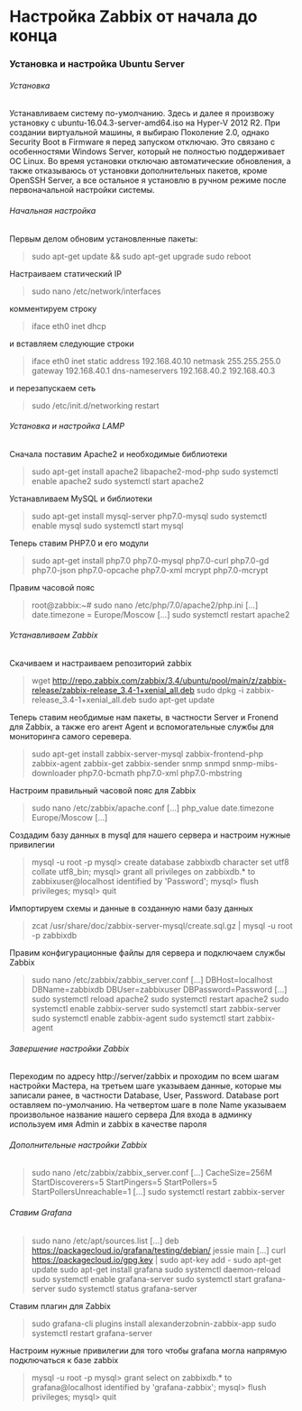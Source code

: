 # Настройка Zabbix от начала до конца
### Установка и настройка Ubuntu Server

###### Установка
Устанавливаем систему по-умолчанию. Здесь и далее я произвожу установку с ubuntu-16.04.3-server-amd64.iso на Hyper-V 2012 R2.
При создании виртуальной машины, я выбираю Поколение 2.0, однако Security Boot в Firmware я перед запуском отключаю. Это связано с особенностями Windows Server, который не полностью поддерживает ОС Linux.
Во время установки отключаю автоматические обновления, а также отказываюсь от установки дополнительных пакетов, кроме OpenSSH Server, а все остальное я установлю в ручном режиме после первоначальной настройки системы.

###### Начальная настройка
Первым делом обновим установленные пакеты:
> sudo apt-get update && sudo apt-get upgrade
> sudo reboot

Настраиваем статический IP
> sudo nano /etc/network/interfaces

комментируем строку
> iface eth0 inet dhcp

и вставляем следующие строки
> iface eth0 inet static
> address 192.168.40.10
> netmask 255.255.255.0
> gateway 192.168.40.1
> dns-nameservers 192.168.40.2 192.168.40.3

и перезапускаем сеть
> sudo /etc/init.d/networking restart

###### Установка и настройка LAMP
Сначала поставим Apache2 и необходимые библиотеки
> sudo apt-get install apache2 libapache2-mod-php
> sudo systemctl enable apache2
> sudo systemctl start apache2

Устанавливаем MySQL и библиотеки
> sudo apt-get install mysql-server php7.0-mysql
> sudo systemctl enable mysql
> sudo systemctl start mysql

Теперь ставим PHP7.0 и его модули
> sudo apt-get install php7.0 php7.0-mysql php7.0-curl php7.0-gd php7.0-json php7.0-opcache php7.0-xml mcrypt php7.0-mcrypt

Правим часовой пояс
> root@zabbix:~# sudo nano /etc/php/7.0/apache2/php.ini
[...]
date.timezone = Europe/Moscow
[...]
> sudo systemctl restart apache2

###### Устанавливаем Zabbix
Скачиваем и настраиваем репозиторий zabbix
> wget http://repo.zabbix.com/zabbix/3.4/ubuntu/pool/main/z/zabbix-release/zabbix-release_3.4-1+xenial_all.deb
> sudo dpkg -i zabbix-release_3.4-1+xenial_all.deb
> sudo apt-get update

Теперь ставим необдимые нам пакеты, в частности Server и Fronend для Zabbix, а также его агент Agent и вспомогательные службы для мониторинга самого серевера.
> sudo apt-get install zabbix-server-mysql zabbix-frontend-php zabbix-agent zabbix-get zabbix-sender snmp snmpd snmp-mibs-downloader php7.0-bcmath php7.0-xml php7.0-mbstring

Настроим правильный часовой пояс для Zabbix
> sudo nano /etc/zabbix/apache.conf
> [...]
> php_value date.timezone Europe/Moscow
> [...]

Создадим базу данных в mysql для нашего сервера и настроим нужные привилегии
> mysql -u root -p
> mysql> create database zabbixdb character set utf8 collate utf8_bin;
> mysql> grant all privileges on zabbixdb.* to zabbixuser@localhost identified by 'Password';
> mysql> flush privileges;
> mysql> quit

Импортируем схемы и данные в созданную нами базу данных
> zcat /usr/share/doc/zabbix-server-mysql/create.sql.gz | mysql -u root -p zabbixdb

Правим конфигурационные файлы для сервера и подключаем службы Zabbix
> sudo nano /etc/zabbix/zabbix_server.conf
> [...]
> DBHost=localhost
> DBName=zabbixdb
> DBUser=zabbixuser
> DBPassword=Password
> [...]
> sudo systemctl reload apache2
> sudo systemctl restart apache2
> sudo systemctl enable zabbix-server
> sudo systemctl start zabbix-server
> sudo systemctl enable zabbix-agent
> sudo systemctl start zabbix-agent

###### Завершение настройки Zabbix
Переходим по адресу http://server/zabbix и проходим по всем шагам настройки Мастера, на третьем шаге указываем данные, которые мы записали ранее, в частности Database, User, Password. Database port оставляем по-умолчанию.
На четвертом шаге в поле Name указываем произвольное название нашего сервера
Для входа в админку используем имя Admin и zabbix в качестве пароля

###### Дополнительные настройки Zabbix
> sudo nano /etc/zabbix/zabbix_server.conf
> [...]
> CacheSize=256M
> StartDiscoverers=5
> StartPingers=5
> StartPollers=5
> StartPollersUnreachable=1
> [...]
> sudo systemctl restart zabbix-server

###### Ставим Grafana
> sudo nano /etc/apt/sources.list
> [...]
> deb https://packagecloud.io/grafana/testing/debian/ jessie main
> [...]
> curl https://packagecloud.io/gpg.key | sudo apt-key add -
> sudo apt-get update
> sudo apt-get install grafana
> sudo systemctl daemon-reload
> sudo systemctl enable grafana-server
> sudo systemctl start grafana-server
> sudo systemctl status grafana-server

Ставим плагин для Zabbix
> sudo grafana-cli plugins install alexanderzobnin-zabbix-app
> sudo systemctl restart grafana-server

Настроим нужные привилегии для того чтобы grafana могла напрямую подключаться к базе zabbix
> mysql -u root -p
> mysql> grant select on zabbixdb.* to grafana@localhost identified by 'grafana-zabbix';
> mysql> flush privileges;
> mysql> quit